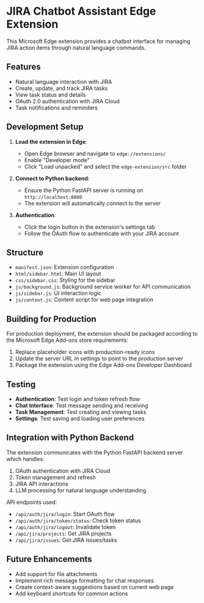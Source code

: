 # JIRA Chatbot Assistant Edge Extension

This Microsoft Edge extension provides a chatbot interface for managing JIRA action items through natural language commands.

## Features

- Natural language interaction with JIRA
- Create, update, and track JIRA tasks
- View task status and details
- OAuth 2.0 authentication with JIRA Cloud
- Task notifications and reminders

## Development Setup

1. **Load the extension in Edge**:
   - Open Edge browser and navigate to `edge://extensions/`
   - Enable "Developer mode"
   - Click "Load unpacked" and select the `edge-extension/src` folder

2. **Connect to Python backend**:
   - Ensure the Python FastAPI server is running on `http://localhost:8000`
   - The extension will automatically connect to the server

3. **Authentication**:
   - Click the login button in the extension's settings tab
   - Follow the OAuth flow to authenticate with your JIRA account

## Structure

- `manifest.json`: Extension configuration
- `html/sidebar.html`: Main UI layout
- `css/sidebar.css`: Styling for the sidebar
- `js/background.js`: Background service worker for API communication
- `js/sidebar.js`: UI interaction logic 
- `js/content.js`: Content script for web page integration

## Building for Production

For production deployment, the extension should be packaged according to the Microsoft Edge Add-ons store requirements:

1. Replace placeholder icons with production-ready icons
2. Update the server URL in settings to point to the production server
3. Package the extension using the Edge Add-ons Developer Dashboard

## Testing

- **Authentication**: Test login and token refresh flow
- **Chat Interface**: Test message sending and receiving
- **Task Management**: Test creating and viewing tasks
- **Settings**: Test saving and loading user preferences

## Integration with Python Backend

The extension communicates with the Python FastAPI backend server which handles:

1. OAuth authentication with JIRA Cloud
2. Token management and refresh
3. JIRA API interactions
4. LLM processing for natural language understanding

API endpoints used:
- `/api/auth/jira/login`: Start OAuth flow
- `/api/auth/jira/token/status`: Check token status
- `/api/auth/jira/logout`: Invalidate token
- `/api/jira/projects`: Get JIRA projects
- `/api/jira/issues`: Get JIRA issues/tasks

## Future Enhancements

- Add support for file attachments
- Implement rich message formatting for chat responses
- Create context-aware suggestions based on current web page
- Add keyboard shortcuts for common actions

